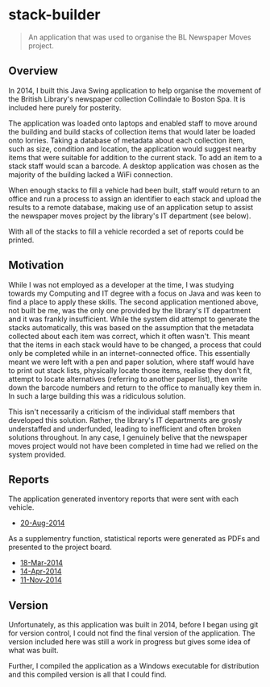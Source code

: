 # stack-builder

> An application that was used to organise the BL Newspaper Moves project.

## Overview

In 2014, I built this Java Swing application to help organise the movement of
the British Library's newspaper collection Collindale to Boston Spa. It is
included here purely for posterity.

The application was loaded onto laptops and enabled staff to move around the
building and build stacks of collection items that would later be loaded onto
lorries. Taking a database of metadata about each collection item, such as
size, condition and location, the application would suggest nearby items that
were suitable for addition to the current stack. To add an item to a stack
staff would scan a barcode. A desktop application was chosen as the majority
of the building lacked a WiFi connection.

When enough stacks to fill a vehicle had been built, staff would return to an
office and run a process to assign an identifier to each stack and upload the
results to a remote database, making use of an application setup to assist the
newspaper moves project by the library's IT department (see below).

With all of the stacks to fill a vehicle recorded a set of reports could be
printed.

## Motivation

While I was not employed as a developer at the time, I was studying towards
my Computing and IT degree with a focus on Java and was keen to find a place
to apply these skills. The second application mentioned above, not built be me,
was the only one provided by the library's IT department and it was frankly
insufficient. While the system did attempt to generate the stacks
automatically, this was based on the assumption that the metadata collected
about each item was correct, which it often wasn't. This meant that the items
in each stack would have to be changed, a process that could only be completed
while in an internet-connected office. This essentially meant we were left with
a pen and paper solution, where staff would have to print out stack lists,
physically locate those items, realise they don't fit, attempt to locate
alternatives (referring to another paper list), then write down the barcode
numbers and return to the office to manually key them in. In such a large
building this was a ridiculous solution.

This isn't necessarily a criticism of the individual staff members that
developed this solution. Rather, the library's IT departments are grosly
understaffed and underfunded, leading to inefficient and often broken solutions
throughout. In any case, I genuinely belive that the newspaper moves project
would not have been completed in time had we relied on the system provided.

## Reports

The application generated inventory reports that were sent with each vehicle.

- [20-Aug-2014](reports/inventory-20-Aug-2014.pdf)

As a supplementry function, statistical reports were generated as PDFs and
presented to the project board.

- [18-Mar-2014](reports/stats-18-Mar-2014.pdf)
- [14-Apr-2014](reports/stats-14-Apr-2014.pdf)
- [11-Nov-2014](reports/stats-11-Nov-2014.pdf)

## Version

Unfortunately, as this application was built in 2014, before I began using git
for version control, I could not find the final version of the application.
The version included here was still a work in progress but gives some idea
of what was built.

Further, I compiled the application as a Windows executable for distribution
and this compiled version is all that I could find.
